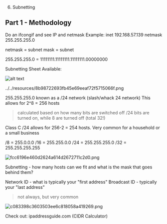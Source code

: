 6. Subnetting

## Part 1 - Methodology

Do an ifcongif and see IP and netmask
Example:
inet 192.168.57.139 netmask 255.255.255.0

netmask = subnet mask = subnet

255.255.255.0 = 11111111.11111111.11111111.00000000

Subnetting Sheet Available:

![alt text](https://github.com/Cyberd0xed/practical-ethical-hacking/tree/main/resources/8b98722693fb45e69eeaf72f5715066f.png?raw=true)

../../resources/8b98722693fb45e69eeaf72f5715066f.png

255.255.255.0 known as a /24 network (slash/whack 24 network)
This allows for 2^8 = 256 hosts
> calculated based on how many bits are switched off
/24 bits are turned on, while 8 are turned off (total 32!)

Class C /24 allows for 256-2 = 254 hosts. Very common for a household or a small business

/8 = 255.0.0.0
/16 = 255.255.0.0
/24 = 255.255.255.0
/32 = 255.255.255.255
 
![fcc6196e460d2624a614d2672711c2d0.png](../../_resources/0d62a7cf07764e4d83076707e2a96501.png)

Subnetting - how many hosts can we fit and what is the mask that goes behind them?

Network ID - what is typically your "first address"
Broadcast ID - typically your "last address"
> not always, but very common


![c083398c3603503ee6c818058a419269.png](../../_resources/4d205d3b786847b7bfabfccceb886c41.png)

Check out: ipaddressguide.com (CIDR Calculator)

